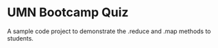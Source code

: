 # UMN Bootcamp Quiz

A sample code project to demonstrate the .reduce and .map methods to students.

